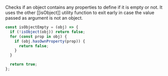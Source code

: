 Checks if an object contains any properties to define if it is empty or not.
It uses the other [[isObject]] utility function to exit early in case the value passed as argument is not an object.
```js
const isObjectEmpty = (obj) => {
  if (!isObject(obj)) return false;
  for (const prop in obj) {
    if (obj.hasOwnProperty(prop)) {
      return false;
    }
  }

  return true;
};
```